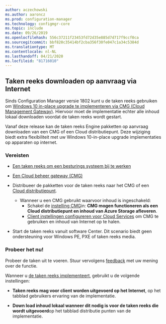 ```yaml
---
author: aczechowski
ms.author: aaroncz
ms.prod: configuration-manager
ms.technology: configmgr-core
ms.topic: include
ms.date: 09/26/2019
ms.openlocfilehash: 556c37211f23453fd72d35e885d7d717f9ccf0ca
ms.sourcegitcommit: bbf820c35414bf2cba356f30fe047c1a34c5384d
ms.translationtype: MT
ms.contentlocale: nl-NL
ms.lasthandoff: 04/21/2020
ms.locfileid: "81716010"
---
```

## <a name="task-sequence-download-on-demand-over-the-internet"></a><a name="bkmk_dodcmg"></a>Taken reeks downloaden op aanvraag via Internet

<!--3601238-->
Sinds Configuration Manager versie 1802 kunt u de taken reeks gebruiken om [Windows 10 in-place upgrade te implementeren via CMG (Cloud Management Gateway)](../../../../../osd/deploy-use/deploy-a-task-sequence.md#deploy-windows-10-in-place-upgrade-via-cmg). Hiervoor moet de implementatie echter alle inhoud lokaal downloaden voordat de taken reeks wordt gestart.

Vanaf deze release kan de taken reeks Engine pakketten op aanvraag downloaden van een CMG of een Cloud distributiepunt. Deze wijziging biedt extra flexibiliteit met uw Windows 10-in-place upgrade implementaties op apparaten op internet.

### <a name="prerequisites"></a>Vereisten

- [Een taken reeks om een besturings systeem bij te werken](../../../../../osd/deploy-use/create-a-task-sequence-to-upgrade-an-operating-system.md)

- [Een Cloud beheer gateway (CMG)](../../../../clients/manage/cmg/setup-cloud-management-gateway.md)

- Distribueer de pakketten voor de taken reeks naar het CMG of een [Cloud distributiepunt](../../../../plan-design/hierarchy/use-a-cloud-based-distribution-point.md).

  - Wanneer u een CMG gebruikt waarvoor inhoud is ingeschakeld:
    - Schakel de [instelling CMG](../../../../clients/manage/cmg/setup-cloud-management-gateway.md#settings)in: **CMG mogen functioneren als een Cloud distributiepunt en inhoud van Azure Storage afleveren**.
    - [Client instellingen configureren voor Cloud Services](../../../../clients/deploy/about-client-settings.md#cloud-services) om CMG te gebruiken en inhoud van Internet op te halen.

- Start de taken reeks vanuit software Center. Dit scenario biedt geen ondersteuning voor Windows PE, PXE of taken reeks media.

### <a name="try-it-out"></a>Probeer het nu!

Probeer de taken uit te voeren. Stuur vervolgens [feedback](../../../../understand/find-help.md#product-feedback) met uw mening over de functie.

Wanneer u [de taken reeks implementeert](../../../../../osd/deploy-use/deploy-a-task-sequence.md), gebruikt u de volgende instellingen:

- **Taken reeks mag voor client worden uitgevoerd op het Internet**, op het tabblad gebruikers ervaring van de implementatie.

- **Down load inhoud lokaal wanneer dit nodig is voor de taken reeks die wordt uitgevoerd**op het tabblad distributie punten van de implementatie.